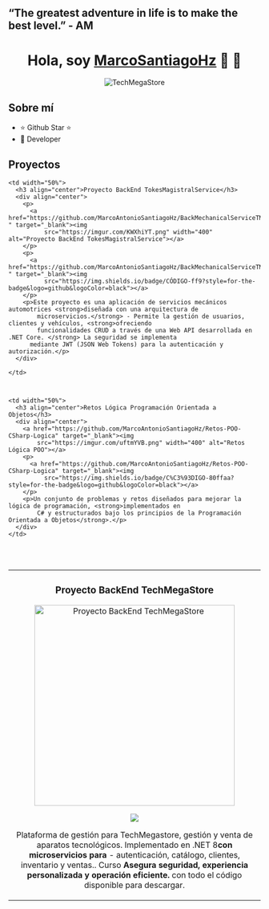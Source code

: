 ## “The greatest adventure in life is to make the best level.” - AM

<div align="center">
  <h1 align="center" class="animate__animated animate__hinge">Hola, soy <a href="#">MarcoSantiagoHz</a> 🤖 👋</h1>
</div>

<div align="center">
  <img src="https://imgur.com/YpotvYv.png" alt="TechMegaStore">
</div>

## Sobre mí

- ⭐ Github Star ⭐
- 📲 Developer

## Proyectos

<table>
  <tr>

    <td width="50%">
      <h3 align="center">Proyecto BackEnd TokesMagistralService</h3>
      <div align="center">
        <p>
          <a href="https://github.com/MarcoAntonioSantiagoHz/BackMechanicalServiceTMS-" target="_blank"><img
              src="https://imgur.com/KWXhiYT.png" width="400" alt="Proyecto BackEnd TokesMagistralService"></a>
        </p>
        <p>
          <a href="https://github.com/MarcoAntonioSantiagoHz/BackMechanicalServiceTMS-" target="_blank"><img
              src="https://img.shields.io/badge/CÓDIGO-ff9?style=for-the-badge&logo=github&logoColor=black"></a>
        </p>
        <p>Este proyecto es una aplicación de servicios mecánicos automotrices <strong>diseñada con una arquitectura de
            microservicios.</strong> - Permite la gestión de usuarios, clientes y vehículos, <strong>ofreciendo
            funcionalidades CRUD a través de una Web API desarrollada en .NET Core. </strong> La seguridad se implementa
          mediante JWT (JSON Web Tokens) para la autenticación y autorización.</p>
      </div>

    </td>

  

    <td width="50%">
      <h3 align="center">Retos Lógica Programación Orientada a Objetos</h3>
      <div align="center">
        <a href="https://github.com/MarcoAntonioSantiagoHz/Retos-POO-CSharp-Logica" target="_blank"><img
            src="https://imgur.com/uftmYVB.png" width="400" alt="Retos Lógica POO"></a>
        <p>
          <a href="https://github.com/MarcoAntonioSantiagoHz/Retos-POO-CSharp-Logica" target="_blank"><img
              src="https://img.shields.io/badge/C%C3%93DIGO-80ffaa?style=for-the-badge&logo=github&logoColor=black"></a>
        </p>
        <p>Un conjunto de problemas y retos diseñados para mejorar la lógica de programación, <strong>implementados en
            C# y estructurados bajo los principios de la Programación Orientada a Objetos</strong>.</p>
      </div>
    </td>

  </tr>

  <br>
  <br>

  <tr>
    <td width="50%">
      <h3 align="center">Proyecto BackEnd TechMegaStore</h3>
      <div align="center">
        <a href="https://github.com/MarcoAntonioSantiagoHz/BackEndTechMegastore" target="_blank"><img
            src="https://imgur.com/faA4YV5.png" width="400" alt="Proyecto BackEnd TechMegaStore"></a>
        <p>
          <a href="https://github.com/MarcoAntonioSantiagoHz/BackEndTechMegastore" target="_blank"><img
              src="https://img.shields.io/badge/CÓDIGO-ff9?style=for-the-badge&logo=github&logoColor=black"></a>
        </p>
        <p>Plataforma de gestión para TechMegastore, gestión y venta de aparatos tecnológicos. Implementado en .NET 8<strong>con microservicios para </strong> -
          autenticación, catálogo, clientes, inventario y ventas.</strong>. Curso <strong>Asegura seguridad, experiencia personalizada y operación eficiente.</strong> con todo el código disponible para descargar.</p>
      </div>
    </td>


  </tr>



</table>
